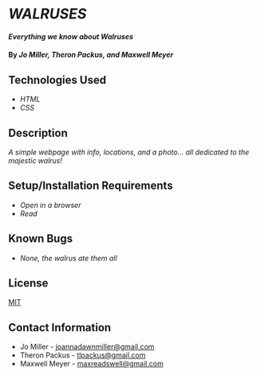# _WALRUSES_

#### _Everything we know about Walruses_

#### By _**Jo Miller, Theron Packus, and Maxwell Meyer**_

## Technologies Used

* _HTML_
* _CSS_

## Description

_A simple webpage with info, locations, and a photo... all dedicated to the majestic walrus!_

## Setup/Installation Requirements

* _Open in a browser_
* _Read_


## Known Bugs

* _None, the walrus ate them all_


## License

[MIT](LICENSE.txt)

## Contact Information

* Jo Miller - <joannadawnmiller@gmail.com>
* Theron Packus - <tlpackus@gmail.com>
* Maxwell Meyer - <maxreadswell@gmail.com>
